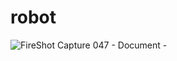 # robot
![FireShot Capture 047 - Document - ](https://user-images.githubusercontent.com/16978473/138610623-e41130ed-0d1b-4e57-8550-66105fd96f07.png)
